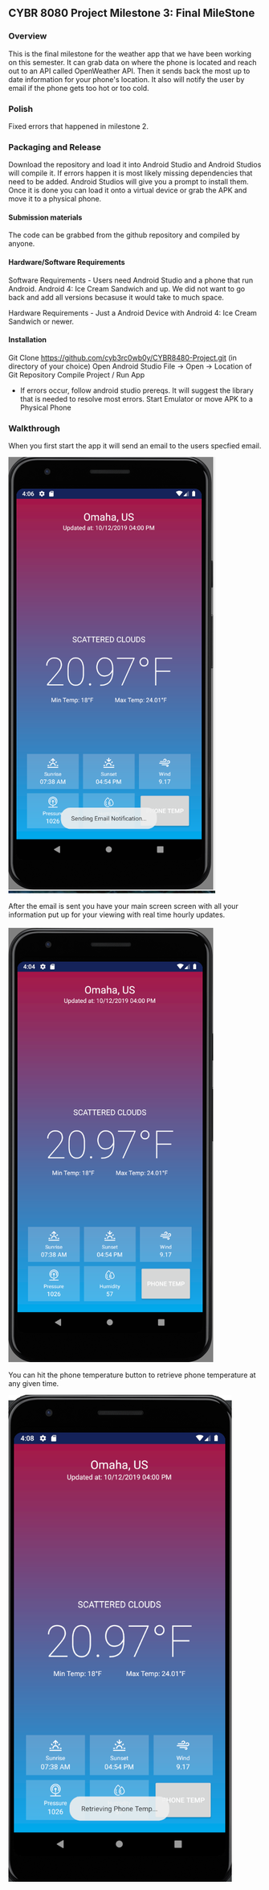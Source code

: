 ## CYBR 8080 Project Milestone 3: Final MileStone

### Overview
This is the final milestone for the weather app that we have been working on this semester. It can grab data on where the phone is located and reach out to an API called OpenWeather API. Then it sends back the most up to date information for your phone's location. It also will notify the user by email if the phone gets too hot or too cold.

### Polish
Fixed errors that happened in milestone 2.

### Packaging and Release
Download the repository and load it into Android Studio and Android Studios will compile it. If errors happen it is most likely missing dependencies that need to be added. Android Studios will give you a prompt to install them. Once it is done you can load it onto a virtual device or grab the APK and move it to a physical phone.

#### Submission materials
The code can be grabbed from the github repository and compiled by anyone.

#### Hardware/Software Requirements
Software Requirements - Users need Android Studio and a phone that run Android. Android 4: Ice Cream Sandwich and up. We did not want to go back and add all versions becasuse it would take to much space.

Hardware Requirements - Just a Android Device with Android 4: Ice Cream Sandwich or newer.

#### Installation
Git Clone https://github.com/cyb3rc0wb0y/CYBR8480-Project.git (in directory of your choice)
Open Android Studio
File -> Open -> Location of Git Repository
Compile Project / Run App
- If errors occur, follow android studio prereqs. It will suggest the library that is needed to resolve most errors.
Start Emulator or move APK to a Physical Phone

### Walkthrough
When you first start the app it will send an email to the users specfied email.

![Main Page](Images/sendingemail.PNG)

After the email is sent you have your main screen screen with all your information put up for your viewing with real time hourly updates.

![Main Page](Images/regularscreen.PNG)

You can hit the phone temperature button to retrieve phone temperature at any given time.

![Main Page](Images/phonetemp.PNG)
